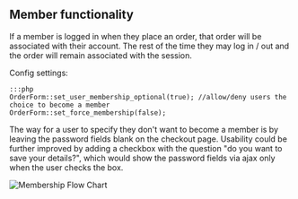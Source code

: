 ## Member functionality

If a member is logged in when they place an order, that order will be associated with their account.
The rest of the time they may log in / out and the order will remain associated with the session.

Config settings:

	:::php
	OrderForm::set_user_membership_optional(true); //allow/deny users the choice to become a member
	OrderForm::set_force_membership(false);
	
The way for a user to specify they don't want to become a member is by leaving the password fields blank on the checkout page.
Usability could be further improved by adding a checkbox with the question "do you want to save your details?", which would show the password fields via ajax only when the user checks the box.

![Membership Flow Chart](\images\membership-flow-chart.jpg)
